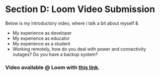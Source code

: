 <h1>Section D: Loom Video Submission</h1> 

Below is my introductory video, where i talk a bit about myself &

* My experience as developer
* My experience as educator
* My experience as a student
* Working remotely, how do you deal with power and connectivity outages? Do you have a backup system?

### Video available @ Loom with [this link]().